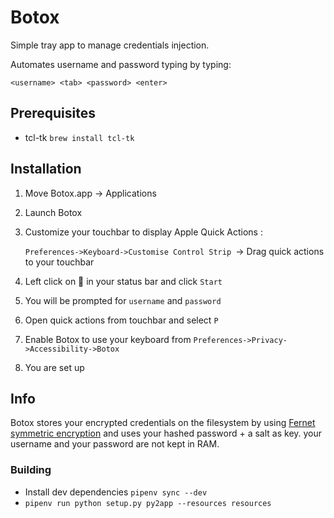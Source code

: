 # Botox

Simple tray app to manage credentials injection.

Automates username and password typing by typing:

`<username> <tab> <password> <enter>`

## Prerequisites

- tcl-tk `brew install tcl-tk`

## Installation

1. Move Botox.app -> Applications
2. Launch Botox
3. Customize your touchbar to display Apple Quick Actions :

   `Preferences->Keyboard->Customise Control Strip `-> Drag quick actions to your touchbar
4. Left click on 💉 in your status bar and click `Start`
5. You will be prompted for `username` and `password`
6. Open quick actions from touchbar and select `P`
7. Enable Botox to use your keyboard from `Preferences->Privacy->Accessibility->Botox`
8. You are set up

## Info

Botox stores your encrypted credentials on the filesystem by
using [Fernet symmetric encryption](https://github.com/fernet/spec/blob/master/Spec.md)
and uses your hashed password + a salt as key. your username and your password are not kept in RAM.

### Building
- Install dev dependencies `pipenv sync --dev`
- `pipenv run python setup.py py2app --resources resources`
